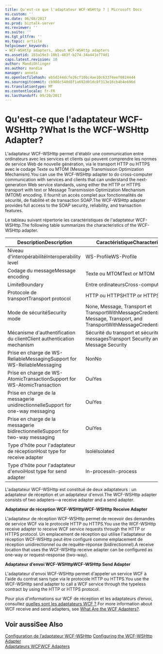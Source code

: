 ```yaml
---
title: Qu'est-ce que l'adaptateur WCF-WSHttp ? | Microsoft Docs
ms.custom: ''
ms.date: 06/08/2017
ms.prod: biztalk-server
ms.reviewer: ''
ms.suite: ''
ms.tgt_pltfrm: ''
ms.topic: article
helpviewer_keywords:
- WCF-WSHttp adapters, about WCF-WSHttp adapters
ms.assetid: 183a19e3-10b1-403f-b274-34a441e774d1
caps.latest.revision: 10
author: MandiOhlinger
ms.author: mandia
manager: anneta
ms.openlocfilehash: eb5d244dcfe26cf10bc4ae10c63374eef0824444
ms.sourcegitcommit: cb908c540d8f1a692d01dc8f313e16cb4b4e696d
ms.translationtype: MT
ms.contentlocale: fr-FR
ms.lasthandoff: 09/20/2017
---
```

# <a name="what-is-the-wcf-wshttp-adapter"></a><span data-ttu-id="b3c2f-103">Qu'est-ce que l'adaptateur WCF-WSHttp ?</span><span class="sxs-lookup"><span data-stu-id="b3c2f-103">What Is the WCF-WSHttp Adapter?</span></span>
<span data-ttu-id="b3c2f-104">L'adaptateur WCF-WSHttp permet d'établir une communication entre ordinateurs avec les services et clients qui peuvent comprendre les normes de service Web de nouvelle génération, via le transport HTTP ou HTTPS avec le codage Texte ou MTOM (Message Transmission Optimization Mechanism).</span><span class="sxs-lookup"><span data-stu-id="b3c2f-104">You can use the WCF-WSHttp adapter to do cross-computer communication with services and clients that can understand the next-generation Web service standards, using either the HTTP or HTTPS transport with text or Message Transmission Optimization Mechanism (MTOM) encoding.</span></span> <span data-ttu-id="b3c2f-105">Il fournit un accès complet aux fonctionnalités de sécurité, de fiabilité et de transaction SOAP.</span><span class="sxs-lookup"><span data-stu-id="b3c2f-105">The WCF-WSHttp adapter provides full access to the SOAP security, reliability, and transaction features.</span></span>  
  
 <span data-ttu-id="b3c2f-106">Le tableau suivant répertorie les caractéristiques de l'adaptateur WCF-WSHttp.</span><span class="sxs-lookup"><span data-stu-id="b3c2f-106">The following table summarizes the characteristics of the WCF-WSHttp adapter.</span></span>  
  
|<span data-ttu-id="b3c2f-107"> Description</span><span class="sxs-lookup"><span data-stu-id="b3c2f-107">Description</span></span>|<span data-ttu-id="b3c2f-108">Caractéristique</span><span class="sxs-lookup"><span data-stu-id="b3c2f-108">Characteristic</span></span>|  
|-----------------|--------------------|  
|<span data-ttu-id="b3c2f-109">Niveau d'interopérabilité</span><span class="sxs-lookup"><span data-stu-id="b3c2f-109">Interoperability level</span></span>|<span data-ttu-id="b3c2f-110">WS-Profile</span><span class="sxs-lookup"><span data-stu-id="b3c2f-110">WS-Profile</span></span>|  
|<span data-ttu-id="b3c2f-111">Codage du message</span><span class="sxs-lookup"><span data-stu-id="b3c2f-111">Message encoding</span></span>|<span data-ttu-id="b3c2f-112">Texte ou MTOM</span><span class="sxs-lookup"><span data-stu-id="b3c2f-112">Text or MTOM</span></span>|  
|<span data-ttu-id="b3c2f-113">Limite</span><span class="sxs-lookup"><span data-stu-id="b3c2f-113">Boundary</span></span>|<span data-ttu-id="b3c2f-114">Entre ordinateurs</span><span class="sxs-lookup"><span data-stu-id="b3c2f-114">Cross-computer</span></span>|  
|<span data-ttu-id="b3c2f-115">Protocole de transport</span><span class="sxs-lookup"><span data-stu-id="b3c2f-115">Transport protocol</span></span>|<span data-ttu-id="b3c2f-116">HTTP ou HTTPS</span><span class="sxs-lookup"><span data-stu-id="b3c2f-116">HTTP or HTTPS</span></span>|  
|<span data-ttu-id="b3c2f-117">Mode de sécurité</span><span class="sxs-lookup"><span data-stu-id="b3c2f-117">Security mode</span></span>|<span data-ttu-id="b3c2f-118">None, Message, Transport et TransportWithMessageCredential.</span><span class="sxs-lookup"><span data-stu-id="b3c2f-118">None, Message, Transport, and TransportWithMessageCredential.</span></span>|  
|<span data-ttu-id="b3c2f-119">Mécanisme d'authentification du client</span><span class="sxs-lookup"><span data-stu-id="b3c2f-119">Client authentication mechanism</span></span>|<span data-ttu-id="b3c2f-120">Sécurité du transport et sécurité des messages</span><span class="sxs-lookup"><span data-stu-id="b3c2f-120">Transport Security and Message Security</span></span>|  
|<span data-ttu-id="b3c2f-121">Prise en charge de WS-ReliableMessaging</span><span class="sxs-lookup"><span data-stu-id="b3c2f-121">Support for WS-ReliableMessaging</span></span>|<span data-ttu-id="b3c2f-122">Non</span><span class="sxs-lookup"><span data-stu-id="b3c2f-122">No</span></span>|  
|<span data-ttu-id="b3c2f-123">Prise en charge de WS-AtomicTransaction</span><span class="sxs-lookup"><span data-stu-id="b3c2f-123">Support for WS-AtomicTransaction</span></span>|<span data-ttu-id="b3c2f-124">Oui</span><span class="sxs-lookup"><span data-stu-id="b3c2f-124">Yes</span></span>|  
|<span data-ttu-id="b3c2f-125">Prise en charge de la messagerie unidirectionnelle</span><span class="sxs-lookup"><span data-stu-id="b3c2f-125">Support for one-way messaging</span></span>|<span data-ttu-id="b3c2f-126">Oui</span><span class="sxs-lookup"><span data-stu-id="b3c2f-126">Yes</span></span>|  
|<span data-ttu-id="b3c2f-127">Prise en charge de la messagerie bidirectionnelle</span><span class="sxs-lookup"><span data-stu-id="b3c2f-127">Support for two-way messaging</span></span>|<span data-ttu-id="b3c2f-128">Oui</span><span class="sxs-lookup"><span data-stu-id="b3c2f-128">Yes</span></span>|  
|<span data-ttu-id="b3c2f-129">Type d'hôte pour l'adaptateur de réception</span><span class="sxs-lookup"><span data-stu-id="b3c2f-129">Host type for receive adapter</span></span>|<span data-ttu-id="b3c2f-130">Isolé</span><span class="sxs-lookup"><span data-stu-id="b3c2f-130">Isolated</span></span>|  
|<span data-ttu-id="b3c2f-131">Type d'hôte pour l'adaptateur d'envoi</span><span class="sxs-lookup"><span data-stu-id="b3c2f-131">Host type for send adapter</span></span>|<span data-ttu-id="b3c2f-132">In-process</span><span class="sxs-lookup"><span data-stu-id="b3c2f-132">In-process</span></span>|  
  
 <span data-ttu-id="b3c2f-133">L'adaptateur WCF-WSHttp est constitué de deux adaptateurs : un adaptateur de réception et un adaptateur d'envoi.</span><span class="sxs-lookup"><span data-stu-id="b3c2f-133">The WCF-WSHttp adapter consists of two adapters—a receive adapter and a send adapter.</span></span>  
  
 <span data-ttu-id="b3c2f-134">**Adaptateur de réception WCF-WSHttp**</span><span class="sxs-lookup"><span data-stu-id="b3c2f-134">**WCF-WSHttp Receive Adapter**</span></span>  
  
 <span data-ttu-id="b3c2f-135">L'adaptateur de réception WCF-WSHttp permet de recevoir des demandes de service WCF via le protocole HTTP ou HTTPS.</span><span class="sxs-lookup"><span data-stu-id="b3c2f-135">You use the WCF-WSHttp receive adapter to receive WCF service requests through the HTTP or HTTPS protocol.</span></span> <span data-ttu-id="b3c2f-136">Un emplacement de réception qui utilise l'adaptateur de réception WCF-WSHttp peut être configuré comme emplacement de réception unidirectionnel ou de requête-réponse (bidirectionnel).</span><span class="sxs-lookup"><span data-stu-id="b3c2f-136">A receive location that uses the WCF-WSHttp receive adapter can be configured as one-way or request-response (two-way).</span></span>  
  
 <span data-ttu-id="b3c2f-137">**Adaptateur d’envoi WCF-WSHttp**</span><span class="sxs-lookup"><span data-stu-id="b3c2f-137">**WCF-WSHttp Send Adapter**</span></span>  
  
 <span data-ttu-id="b3c2f-138">L'adaptateur d'envoi WCF-WSHttp permet d'appeler un service WCF à l'aide du contrat sans type via le protocole HTTP ou HTTPS.</span><span class="sxs-lookup"><span data-stu-id="b3c2f-138">You use the WCF-WSHttp send adapter to call a WCF service through the typeless contract by using the HTTP or HTTPS protocol.</span></span>  
  
 <span data-ttu-id="b3c2f-139">Pour plus d’informations sur WCF de réception et les adaptateurs d’envoi, consultez [quelles sont les adaptateurs WCF ?](../core/what-are-the-wcf-adapters.md).</span><span class="sxs-lookup"><span data-stu-id="b3c2f-139">For more information about WCF receive and send adapters, see [What Are the WCF Adapters?](../core/what-are-the-wcf-adapters.md).</span></span>  
  
## <a name="see-also"></a><span data-ttu-id="b3c2f-140">Voir aussi</span><span class="sxs-lookup"><span data-stu-id="b3c2f-140">See Also</span></span>  
 <span data-ttu-id="b3c2f-141">[Configuration de l’adaptateur WCF-WSHttp](../core/configuring-the-wcf-wshttp-adapter.md) </span><span class="sxs-lookup"><span data-stu-id="b3c2f-141">[Configuring the WCF-WSHttp Adapter](../core/configuring-the-wcf-wshttp-adapter.md) </span></span>  
 [<span data-ttu-id="b3c2f-142">Adaptateurs WCF</span><span class="sxs-lookup"><span data-stu-id="b3c2f-142">WCF Adapters</span></span>](../core/wcf-adapters.md)